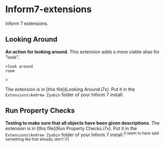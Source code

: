 # Inform7-extensions
Inform 7 extensions.

## Looking Around
**An action for looking around**. This extension adds a more viable alias for "look".
```
>look around
room

>
```
The extension is in [this file](Looking Around.i7x). Put it in the `Extensions\Andrew Zyabin` folder of your Inform 7 install.

## Run Property Checks
**Testing to make sure that all objects have been given descriptions**.
The extension is in [this file](Run Property Checks.i7x). Put it in the `Extensions\Andrew Zyabin` folder of your Inform 7 install.<sup>[I seem to have said something like that already, don't I?]</sup>
